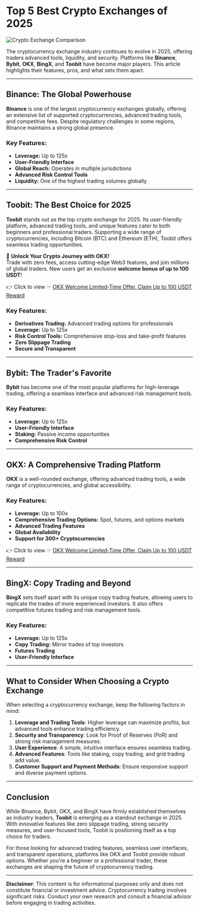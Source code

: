 # Top 5 Best Crypto Exchanges of 2025

![Crypto Exchange Comparison](https://ml.globenewswire.com/Resource/Download/105d17c4-6d07-456e-a266-35624f16dcd5/img-5445.jpg)

The cryptocurrency exchange industry continues to evolve in 2025, offering traders advanced tools, liquidity, and security. Platforms like **Binance**, **Bybit**, **OKX**, **BingX**, and **Toobit** have become major players. This article highlights their features, pros, and what sets them apart.

---

## Binance: The Global Powerhouse

**Binance** is one of the largest cryptocurrency exchanges globally, offering an extensive list of supported cryptocurrencies, advanced trading tools, and competitive fees. Despite regulatory challenges in some regions, Binance maintains a strong global presence.

### Key Features:
- **Leverage:** Up to 125x
- **User-Friendly Interface**
- **Global Reach:** Operates in multiple jurisdictions
- **Advanced Risk Control Tools**
- **Liquidity:** One of the highest trading volumes globally

---

## Toobit: The Best Choice for 2025

**Toobit** stands out as the top crypto exchange for 2025. Its user-friendly platform, advanced trading tools, and unique features cater to both beginners and professional traders. Supporting a wide range of cryptocurrencies, including Bitcoin (BTC) and Ethereum (ETH), Toobit offers seamless trading opportunities.

🚀 **Unlock Your Crypto Journey with OKX!**  
Trade with zero fees, access cutting-edge Web3 features, and join millions of global traders. New users get an exclusive **welcome bonus of up to 100 USDT**!  

👉 Click to view ☞ [OKX Welcome Limited-Time Offer, Claim Up to 100 USDT Reward](https://bit.ly/OKXe)

### Key Features:
- **Derivatives Trading:** Advanced trading options for professionals
- **Leverage:** Up to 125x
- **Risk Control Tools:** Comprehensive stop-loss and take-profit features
- **Zero Slippage Trading**
- **Secure and Transparent**

---

## Bybit: The Trader's Favorite

**Bybit** has become one of the most popular platforms for high-leverage trading, offering a seamless interface and advanced risk management tools.

### Key Features:
- **Leverage:** Up to 125x
- **User-Friendly Interface**
- **Staking:** Passive income opportunities
- **Comprehensive Risk Control**

---

## OKX: A Comprehensive Trading Platform

**OKX** is a well-rounded exchange, offering advanced trading tools, a wide range of cryptocurrencies, and global accessibility.

### Key Features:
- **Leverage:** Up to 100x
- **Comprehensive Trading Options:** Spot, futures, and options markets
- **Advanced Trading Features**
- **Global Availability**
- **Support for 300+ Cryptocurrencies**

👉 Click to view ☞ [OKX Welcome Limited-Time Offer, Claim Up to 100 USDT Reward](https://bit.ly/OKXe)

---

## BingX: Copy Trading and Beyond

**BingX** sets itself apart with its unique copy trading feature, allowing users to replicate the trades of more experienced investors. It also offers competitive futures trading and risk management tools.

### Key Features:
- **Leverage:** Up to 125x
- **Copy Trading:** Mirror trades of top investors
- **Futures Trading**
- **User-Friendly Interface**

---

## What to Consider When Choosing a Crypto Exchange

When selecting a cryptocurrency exchange, keep the following factors in mind:

1. **Leverage and Trading Tools**: Higher leverage can maximize profits, but advanced tools enhance trading efficiency.
2. **Security and Transparency**: Look for Proof of Reserves (PoR) and strong risk management measures.
3. **User Experience**: A simple, intuitive interface ensures seamless trading.
4. **Advanced Features**: Tools like staking, copy trading, and grid trading add value.
5. **Customer Support and Payment Methods**: Ensure responsive support and diverse payment options.

---

## Conclusion

While Binance, Bybit, OKX, and BingX have firmly established themselves as industry leaders, **Toobit** is emerging as a standout exchange in 2025. With innovative features like zero slippage trading, strong security measures, and user-focused tools, Toobit is positioning itself as a top choice for traders.

For those looking for advanced trading features, seamless user interfaces, and transparent operations, platforms like OKX and Toobit provide robust options. Whether you're a beginner or a professional trader, these exchanges are shaping the future of cryptocurrency trading.

---

**Disclaimer**: This content is for informational purposes only and does not constitute financial or investment advice. Cryptocurrency trading involves significant risks. Conduct your own research and consult a financial advisor before engaging in trading activities.  

